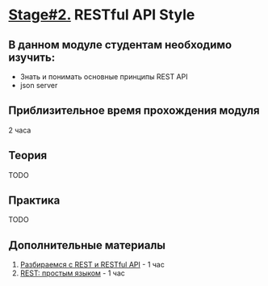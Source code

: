 # [Stage#2.](../../) RESTful API Style
## В данном модуле студентам необходимо изучить:
- Знать и понимать основные принципы REST API
- json server

## Приблизительное время прохождения модуля
2 часа

## Теория 
TODO

## Практика 
TODO

## Дополнительные материалы
1. [Разбираемся с REST и RESTful API](https://code.tutsplus.com/ru/tutorials/code-your-first-api-with-nodejs-and-express-understanding-rest-apis--cms-31697) - 1 час
2. [REST: простым языком](https://medium.com/@andr.ivas12/rest-%D0%BF%D1%80%D0%BE%D1%81%D1%82%D1%8B%D0%BC-%D1%8F%D0%B7%D1%8B%D0%BA%D0%BE%D0%BC-90a0bca0bc78) - 1 час